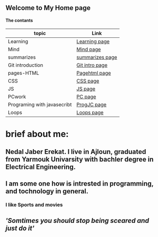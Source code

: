 ## Welcome to My Home page

#### The contants

topic | Link
------|------
Learning|[Learning page](https://nedal-erekat.github.io/learning-journal/Learning)
Mind|[Mind page](https://nedal-erekat.github.io/learning-journal/Mind)
summarizes|[summarizes page](https://nedal-erekat.github.io/learning-journal/summarizes)
Git introduction|[Git intro page](https://nedal-erekat.github.io/learning-journal/command-line)
pages-HTML|[Pagehtml page](https://nedal-erekat.github.io/learning-journal/pages.html)
CSS|[CSS page](https://nedal-erekat.github.io/learning-journal/CSS)
JS|[JS page](https://nedal-erekat.github.io/learning-journal/JS)
PCwork|[PC page](https://nedal-erekat.github.io/learning-journal/PCwork)
Programing with javasecribt|[ProgJC page](https://nedal-erekat.github.io/learning-journal/ProgWthJS)
Loops|[Loops page](https://nedal-erekat.github.io/learning-journal/Loops)

# brief about me:

## Nedal Jaber Erekat. I live in Ajloun, graduated from Yarmouk Univarsity with bachler degree in Electrical Engineering.
## I am some one how is intrested in programming, and tochnology in general.
### I like Sports and movies 
## _'Somtimes you should stop being sceared and just do it'_ 
 
 